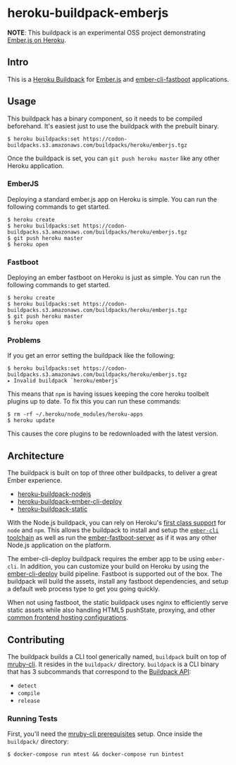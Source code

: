 # heroku-buildpack-emberjs
**NOTE**: This buildpack is an experimental OSS project demonstrating [Ember.js on Heroku](https://www.heroku.com/emberjs).

## Intro

This is a [Heroku Buildpack](http://devcenter.heroku.com/articles/buildpacks) for [Ember.js](http://emberjs.com/) and [ember-cli-fastboot](https://github.com/tildeio/ember-cli-fastboot) applications.

## Usage

This buildpack has a binary component, so it needs to be compiled beforehand. It's easiest just to use the buildpack with the prebuilt binary.

```
$ heroku buildpacks:set https://codon-buildpacks.s3.amazonaws.com/buildpacks/heroku/emberjs.tgz
```

Once the buildpack is set, you can `git push heroku master` like any other Heroku application.

### EmberJS

Deploying a standard ember.js app on Heroku is simple. You can run the following commands to get started.

```
$ heroku create
$ heroku buildpacks:set https://codon-buildpacks.s3.amazonaws.com/buildpacks/heroku/emberjs.tgz
$ git push heroku master
$ heroku open
```

### Fastboot

Deploying an ember fastboot on Heroku is just as simple. You can run the following commands to get started.

```
$ heroku create
$ heroku buildpacks:set https://codon-buildpacks.s3.amazonaws.com/buildpacks/heroku/emberjs.tgz
$ git push heroku master
$ heroku open
```

### Problems

If you get an error setting the buildpack like the following:

```
$ heroku buildpacks:set https://codon-buildpacks.s3.amazonaws.com/buildpacks/heroku/emberjs.tgz
▸ Invalid buildpack `heroku/emberjs`
```

This means that `npm` is having issues keeping the core heroku toolbelt plugins up to date. To fix this you can run these commands:

```
$ rm -rf ~/.heroku/node_modules/heroku-apps
$ heroku update
```

This causes the core plugins to be redownloaded with the latest version.

## Architecture

The buildpack is built on top of three other buildpacks, to deliver a great Ember experience.

* [heroku-buildpack-nodejs](https://github.com/heroku/heroku-buildpack-nodejs)
* [heroku-buildpack-ember-cli-deploy](https://github.com/heroku/heroku-buildpack-ember-cli-deploy)
* [heroku-buildpack-static](https://github.com/heroku/heroku-buildpack-static)

With the Node.js buildpack, you can rely on Heroku's [first class support](https://www.heroku.com/nodejs) for `node` and `npm`. This allows the buildpack to install and setup the [`ember-cli` toolchain](http://ember-cli.com/) as well as run the [ember-fastboot-server](https://github.com/ember-fastboot/ember-fastboot-server) as if it was any other Node.js application on the platform.

The ember-cli-deploy buildpack requires the ember app to be using `ember-cli`. In addition, you can customize your build on Heroku by using the [ember-cli-deploy](https://ember-cli-deploy.github.io/ember-cli-deploy) build pipeline. Fastboot is supported out of the box. The buildpack will build the assets, install any fastboot dependencies, and setup a default web process type to get you going quickly.

When not using fastboot, the static buildpack uses nginx to efficiently serve static assets while also handling HTML5 pushState, proxying, and other [common frontend hosting configurations](https://github.com/heroku/heroku-buildpack-static#configuration).

## Contributing

The buildpack builds a CLI tool generically named, `buildpack` built on top of [mruby-cli](https://github.com/hone/mruby-cli). It resides in the `buildpack/` directory. `buildpack` is a CLI binary that has 3 subcommands that correspond to the [Buildpack API](https://devcenter.heroku.com/articles/buildpack-api):

* `detect`
* `compile`
* `release`

### Running Tests

First, you'll need the [mruby-cli prerequisites](https://github.com/hone/mruby-cli#prerequisites) setup. Once inside the `buildpack/` directory:

```
$ docker-compose run mtest && docker-compose run bintest
```
